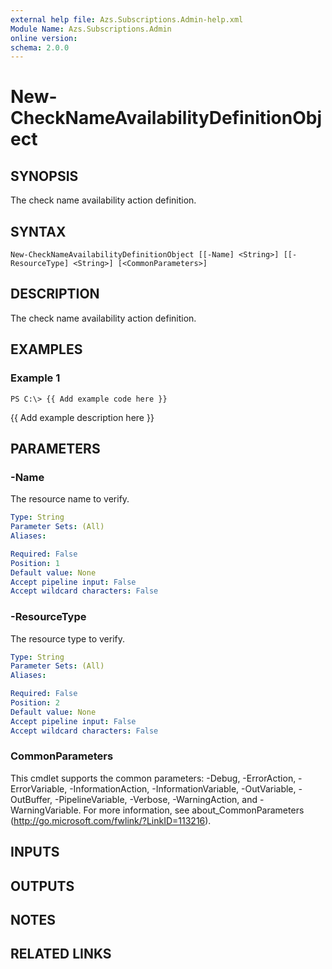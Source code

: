 ```yaml
---
external help file: Azs.Subscriptions.Admin-help.xml
Module Name: Azs.Subscriptions.Admin
online version:
schema: 2.0.0
---
```


# New-CheckNameAvailabilityDefinitionObject

## SYNOPSIS
The check name availability action definition.

## SYNTAX

```
New-CheckNameAvailabilityDefinitionObject [[-Name] <String>] [[-ResourceType] <String>] [<CommonParameters>]
```

## DESCRIPTION
The check name availability action definition.

## EXAMPLES

### Example 1
```
PS C:\> {{ Add example code here }}
```

{{ Add example description here }}

## PARAMETERS

### -Name
The resource name to verify.

```yaml
Type: String
Parameter Sets: (All)
Aliases:

Required: False
Position: 1
Default value: None
Accept pipeline input: False
Accept wildcard characters: False
```

### -ResourceType
The resource type to verify.

```yaml
Type: String
Parameter Sets: (All)
Aliases:

Required: False
Position: 2
Default value: None
Accept pipeline input: False
Accept wildcard characters: False
```

### CommonParameters
This cmdlet supports the common parameters: -Debug, -ErrorAction, -ErrorVariable, -InformationAction, -InformationVariable, -OutVariable, -OutBuffer, -PipelineVariable, -Verbose, -WarningAction, and -WarningVariable. For more information, see about_CommonParameters (http://go.microsoft.com/fwlink/?LinkID=113216).

## INPUTS

## OUTPUTS

## NOTES

## RELATED LINKS
